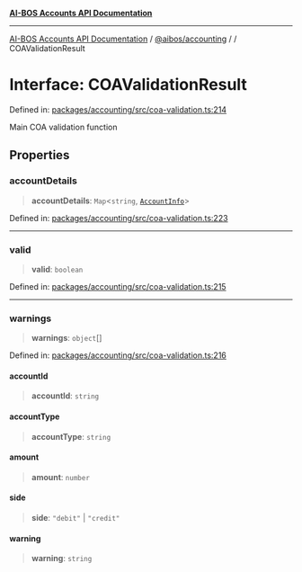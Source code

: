 [**AI-BOS Accounts API Documentation**](../../../README.md)

***

[AI-BOS Accounts API Documentation](../../../README.md) / [@aibos/accounting](../README.md) / [](../README.md) / COAValidationResult

# Interface: COAValidationResult

Defined in: [packages/accounting/src/coa-validation.ts:214](https://github.com/pohlai88/accounts/blob/48103fb36d28b2b9bfb33472b6de2f719773cde9/packages/accounting/src/coa-validation.ts#L214)

Main COA validation function

## Properties

### accountDetails

> **accountDetails**: `Map`\<`string`, [`AccountInfo`](../../db/interfaces/AccountInfo.md)\>

Defined in: [packages/accounting/src/coa-validation.ts:223](https://github.com/pohlai88/accounts/blob/48103fb36d28b2b9bfb33472b6de2f719773cde9/packages/accounting/src/coa-validation.ts#L223)

***

### valid

> **valid**: `boolean`

Defined in: [packages/accounting/src/coa-validation.ts:215](https://github.com/pohlai88/accounts/blob/48103fb36d28b2b9bfb33472b6de2f719773cde9/packages/accounting/src/coa-validation.ts#L215)

***

### warnings

> **warnings**: `object`[]

Defined in: [packages/accounting/src/coa-validation.ts:216](https://github.com/pohlai88/accounts/blob/48103fb36d28b2b9bfb33472b6de2f719773cde9/packages/accounting/src/coa-validation.ts#L216)

#### accountId

> **accountId**: `string`

#### accountType

> **accountType**: `string`

#### amount

> **amount**: `number`

#### side

> **side**: `"debit"` \| `"credit"`

#### warning

> **warning**: `string`
